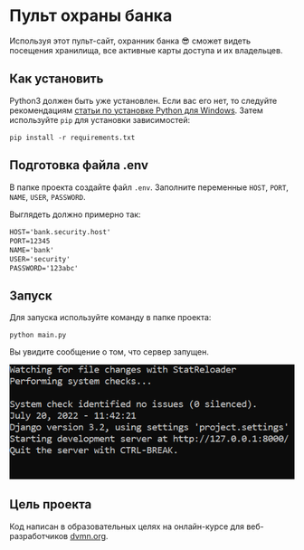# Пульт охраны банка

Используя этот пульт-сайт, охранник банка 😎 сможет видеть посещения хранилища, все активные карты доступа и их владельцев.

## Как установить

Python3 должен быть уже установлен. Если вас его нет, то следуйте рекомендациям [статьи по установке Python для Windows](https://docs.microsoft.com/ru-ru/windows/python/beginners#install-python).
Затем используйте `pip` для установки зависимостей:
```
pip install -r requirements.txt
```

## Подготовка файла .env

В папке проекта создайте файл `.env`. Заполните переменные `HOST`, `PORT`, `NAME`, `USER`, `PASSWORD`.

Выглядеть должно примерно так:
```
HOST='bank.security.host'
PORT=12345
NAME='bank'
USER='security'
PASSWORD='123abc'
```

## Запуск

Для запуска используйте команду в папке проекта:
```
python main.py
```
Вы увидите сообщение о том, что сервер запущен.

![Все работает](datacenter/images/worked.png)


## Цель проекта

Код написан в образовательных целях на онлайн-курсе для веб-разработчиков [dvmn.org](https://dvmn.org/).
